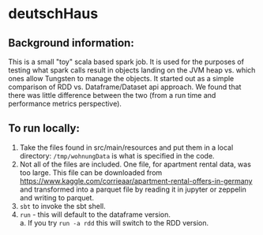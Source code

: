 # deutschHaus
## Background information: 
This is a small "toy" scala based spark job.  It is used for the purposes of testing what spark calls result in objects landing on the JVM heap vs. which ones allow Tungsten to manage the objects.  It started out as a simple comparison of RDD vs. Dataframe/Dataset api approach.  We found that there was little difference between the two (from a run time and performance metrics perspective). 

## To run locally: 
1.  Take the files found in src/main/resources and put them in a local directory:  `/tmp/wohnungData` is what is specified in the code.
2.  Not all of the files are included.  One file, for apartment rental data, was too large. This file can be downloaded from https://www.kaggle.com/corrieaar/apartment-rental-offers-in-germany and transformed into 
a parquet file by reading it in jupyter or zeppelin and writing to parquet.  
2.  `sbt` to invoke the sbt shell.
3.  `run` - this will default to the dataframe version.  
    a.  If you try `run -a rdd` this will switch to the RDD version.
    
    

